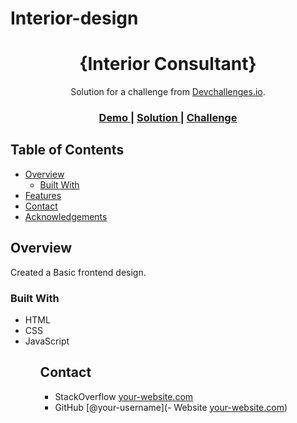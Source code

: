 # Interior-design

<!-- Please update value in the {}  -->

<h1 align="center">{Interior Consultant}</h1>

<div align="center">
   Solution for a challenge from  <a href="http://devchallenges.io" target="_blank">Devchallenges.io</a>.
</div>

<div align="center">
  <h3>
    <a href="https://rohitkushwaha01.github.io/Interior-design/">
      Demo
    </a>
    <span> | </span>
    <a href="https://github.com/Rohitkushwaha01/Interior-design">
      Solution
    </a>
    <span> | </span>
    <a href="https://devchallenges.io/challenges/Jymh2b2FyebRTUljkNcb">
      Challenge
    </a>
  </h3>
</div>

<!-- TABLE OF CONTENTS -->

## Table of Contents

- [Overview](#overview)
  - [Built With](#built-with)
- [Features](#features)
- [Contact](#contact)
- [Acknowledgements](#acknowledgements)

<!-- OVERVIEW -->

## Overview

Created a Basic frontend design.

### Built With

<ul>
  <li>HTML</li>
  <li>CSS</li>
  <li>JavaScript</li>
<ul>

## Contact

- StackOverflow [your-website.com](https://stackoverflow.com/users/18925657/rohit-kushwaha)
- GitHub [@your-username](- Website [your-website.com](https://github.com/Rohitkushwaha01))
